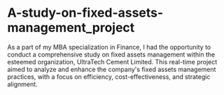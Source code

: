 # A-study-on-fixed-assets-management_project
As a part of my MBA specialization in Finance, I had the opportunity to conduct a comprehensive study on fixed assets management within the esteemed organization, UltraTech Cement Limited. This real-time project aimed to analyze and enhance the company's fixed assets management practices, with a focus on efficiency, cost-effectiveness, and strategic alignment.
